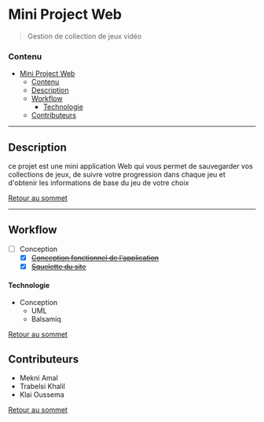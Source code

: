 # Mini Project Web
> Gestion de collection de jeux vidéo

### Contenu

- [Mini Project Web](#mini-project-web)
    - [Contenu](#contenu)
  - [Description](#description)
  - [Workflow](#workflow)
      - [Technologie](#technologie)
  - [Contributeurs](#contributeurs)

---

## Description

ce projet est une mini application Web qui vous permet de sauvegarder vos collections de jeux, de suivre votre progression dans chaque jeu et d'obtenir les informations de base du jeu de votre choix


[Retour au sommet](#mini-project-web)

---

## Workflow
- [ ] Conception
  - [x] ~~[Conception fonctionnel de l'application](https://github.com/TrabelsiKhalil/MINI-projet-Web/blob/main/spec/README.md "Lien vers les diagrammes")~~
  - [x] ~~[Squelette du site](https://github.com/TrabelsiKhalil/MINI-projet-Web/blob/main/UI/Readme.md "Lien vers le squelette du site")~~

#### Technologie
- Conception
  - UML
  - Balsamiq

[Retour au sommet](#mini-project-web)

## Contributeurs

- Mekni Amal
- Trabelsi Khalil
- Klai Oussema

[Retour au sommet](#mini-project-web)






